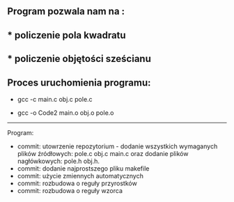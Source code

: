 ## Program pozwala nam na :
## * policzenie pola kwadratu
## * policzenie objętości sześcianu

## Proces uruchomienia programu:
* gcc -c main.c obj.c pole.c

* gcc -o Code2 main.o obj.o pole.o

-------------------------------------------------------------------------------------------------------------------------------------------------------------------------

Program:
* commit: utowrzenie repozytorium - dodanie wszystkich wymaganych plików źródłowych: pole.c obj.c main.c oraz dodanie plików nagłówkowych: pole.h obj.h.
* commit: dodanie najprostszego pliku makefile
* commit: użycie zmiennych automatycznych
* commit: rozbudowa o reguły przyrostków
* commit: rozbudowa o reguły wzorca
